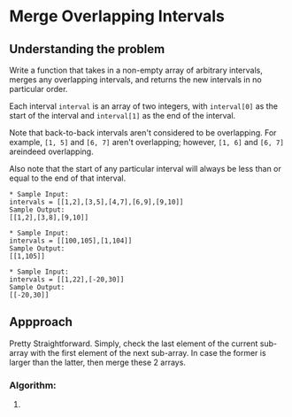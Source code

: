 # Merge Overlapping Intervals

## Understanding the problem
Write a function that takes in a non-empty array of arbitrary intervals, merges any overlapping intervals,
and returns the new intervals in no particular order.

Each interval ```interval``` is an array of two integers, with ```interval[0]``` as the start of the interval and
```interval[1]``` as the end of the interval.

Note that back-to-back intervals aren't considered to be overlapping. For example, ```[1, 5]``` and ```[6, 7]```
aren't overlapping; however, ```[1, 6]``` and ```[6, 7]``` areindeed overlapping.

Also note that the start of any particular interval will always be less than or equal to the end of that interval.

```
* Sample Input:
intervals = [[1,2],[3,5],[4,7],[6,9],[9,10]]
Sample Output:
[[1,2],[3,8],[9,10]]

* Sample Input:
intervals = [[100,105],[1,104]]
Sample Output:
[[1,105]]

* Sample Input:
intervals = [[1,22],[-20,30]]
Sample Output:
[[-20,30]]
```

## Appproach
Pretty Straightforward. Simply, check the last element of the current sub-array with the first element of the next sub-array. In case the former is larger
than the latter, then merge these 2 arrays.

### Algorithm:
1. 
